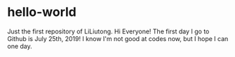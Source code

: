 # hello-world
Just the first repository of LiLiutong.
Hi Everyone!
The first day I go to Github is July 25th, 2019! 
I know I'm not good at codes now, but I hope I can one day.

